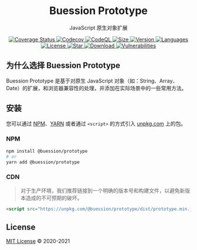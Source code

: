 <h1 align="center">Buession Prototype</h1>
<div align="center">
  <p align="center">JavaScript 原生对象扩展</p>
  <a href="https://codecov.io/github/buession/buession-prototype?branch=master">
    <img src="https://img.shields.io/codecov/c/github/buession/buession-prototype?token=GDtRrhVDwe" alt="Coverage Status" />
  </a>
  <a href="https://github.com/buession/buession-prototype/actions/workflows/codecov.yml">
    <img src="https://github.com/buession/buession-prototype/actions/workflows/codecov.yml/badge.svg" alt="Codecov" />
  </a>
  <a href="https://github.com/buession/buession-prototype/actions/workflows/codeql-analysis.yml">
    <img src="https://github.com/buession/buession-prototype/actions/workflows/codeql-analysis.yml/badge.svg" alt="CodeQL" />
  </a>
  <a href="https://www.npmjs.com/package/@buession/prototype">
    <img src="https://img.shields.io/bundlephobia/minzip/@buession/prototype/latest" alt="Size" />
  </a>
  <a href="https://www.npmjs.com/package/@buession/prototype">
    <img src="https://img.shields.io/npm/v/@buession/prototype" alt="Version" />
  </a>
  <a href="https://www.npmjs.com/package/@buession/prototype">
    <img src="https://img.shields.io/github/languages/top/buession/buession-prototype" alt="Languages" />
  </a>
  <a href="https://www.npmjs.com/package/@buession/prototype">
    <img src="https://img.shields.io/npm/l/@buession/prototype" alt="License" />
  </a>
  <a href="https://github.com/buession/buession-prototype/stargazers">
    <img src="https://img.shields.io/github/stars/buession/buession-prototype" alt="Star" />
  </a>
  <a href="https://www.npmjs.com/package/buession-prototype">
    <img src="https://img.shields.io/npm/dm/@buession/prototype" alt="Download" />
  </a>
  <a href="https://www.npmjs.com/package/buession-prototype">
    <img src="https://img.shields.io/snyk/vulnerabilities/npm/@buession/prototype" alt="Vulnerabilities" />
  </a>
</div>

## 为什么选择 Buession Prototype

Buession Prototype 是基于对原生 JavaScript 对象（如：String、Array、Date）的扩展，和浏览器兼容性的处理，并添加在实际场景中的一些常用方法。

## 安装

您可以通过 [NPM](https://www.npmjs.com/)、[YARN](https://yarnpkg.com/) 或者通过 `<script>` 的方式引入 [unpkg.com](https://unpkg.com/) 上的包。

### NPM

```sh
npm install @buession/prototype
# or
yarn add @buession/prototype
```

### CDN

> 对于生产环境，我们推荐链接到一个明确的版本号和构建文件，以避免新版本造成的不可预期的破坏。

```html
<script src="https://unpkg.com/@buession/prototype/dist/prototype.min.js" type="text/javascript"></script>
```

## License

[MIT License](https://github.com/buession/buession-prototype/blob/master/LICENSE) © 2020-2021